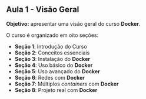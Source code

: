 ## Aula 1 - Visão Geral

**Objetivo:** apresentar uma visão geral do curso **Docker**.

O curso é organizado em oito seções:
* **Seção 1**: Introdução do Curso
* **Seção 2**: Conceitos essenciais
* **Seção 3**: Instalação do **Docker**
* **Seção 4**: Uso básico do **Docker**
* **Seção 5**: Uso avançado do **Docker**
* **Seção 6**: Redes com **Docker**
* **Seção 7**: Múltiplos *containers* com **Docker**
* **Seção 8**: Projeto real com **Docker**